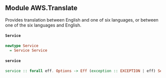 ## Module AWS.Translate

<p>Provides translation between English and one of six languages, or between one of the six languages and English.</p>

#### `Service`

``` purescript
newtype Service
  = Service Service
```

#### `service`

``` purescript
service :: forall eff. Options -> Eff (exception :: EXCEPTION | eff) Service
```


